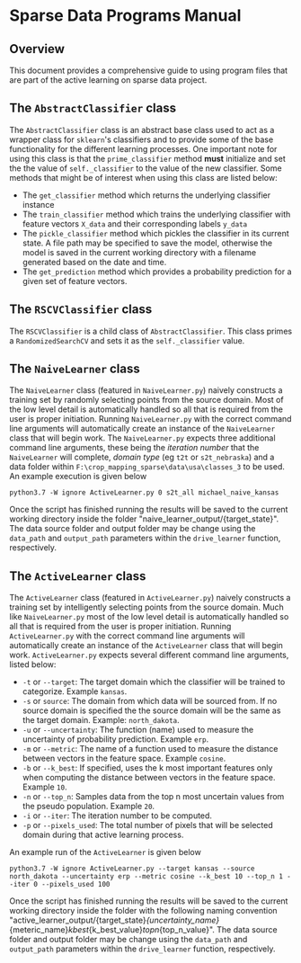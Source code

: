 # Sparse Data Programs Manual

## Overview

This document provides a comprehensive guide to using program files that are part of the active learning on sparse data project.

## The `AbstractClassifier` class

The `AbstractClassifier` class is an abstract base class used to act as a wrapper class for `sklearn`'s classifiers and to provide some of the base functionality for the different learning processes. One important note for using this class is that the `prime_classifier` method **must** initialize and set the the value of `self._classifier` to the value of the new classifier. Some methods that might be of interest when using this class are listed below:

* The `get_classifier` method which returns the underlying classifier instance
* The `train_classifier` method which trains the underlying classifier with feature vectors `X_data` and their corresponding labels `y_data`
* The `pickle_classifier` method which pickles the classifier in its current state. A file path may be specified to save the model, otherwise the model is saved in the current working directory with a filename generated based on the date and time.
* The `get_prediction` method which provides a probability prediction for a given set of feature vectors.

## The `RSCVClassifier` class

The `RSCVClassifier` is a child class of `AbstractClassifier`. This class primes a `RandomizedSearchCV` and sets it as the `self._classifier` value.

## The `NaiveLearner` class

The `NaiveLearner` class (featured in `NaiveLearner.py`) naively constructs a training set by randomly selecting points from the source domain. Most of the low level detail is automatically handled so all that is required from the user is proper initiation. Running `NaiveLearner.py` with the correct command line arguments will automatically create an instance of the `NaiveLearner` class that will begin work. The `NaiveLearner.py` expects three additional command line arguments, these being the *iteration number* that the `NaiveLearner` will complete, *domain type* (eg `t2t` or `s2t_nebraska`) and a data folder within `F:\crop_mapping_sparse\data\usa\classes_3` to be used. An example execution is given below
```
python3.7 -W ignore ActiveLearner.py 0 s2t_all michael_naive_kansas
```
Once the script has finished running the results will be saved to the current working directory inside the folder "naive_learner_output/{target_state}". The data source folder and output folder may be change using the `data_path` and `output_path` parameters within the `drive_learner` function, respectively.

## The `ActiveLearner` class

The `ActiveLearner` class (featured in `ActiveLearner.py`) naively constructs a training set by intelligently selecting points from the source domain. Much like `NaiveLearner.py` most of the low level detail is automatically handled so all that is required from the user is proper initiation. Running `ActiveLearner.py` with the correct command line arguments will automatically create an instance of the `ActiveLearner` class that will begin work. `ActiveLearner.py` expects several different command line arguments, listed below:
* `-t` or `--target`: The target domain which the classifier will be trained to categorize. Example `kansas`.
* `-s` or `source`: The domain from which data will be sourced from. If no source domain is specified the the source domain will be the same as the target domain. Example: `north_dakota`.
* `-u` or `--uncertainty`: The function (name) used to measure the uncertainty of probability prediction. Example `erp`.
* `-m` or `--metric`: The name of a function used to measure the distance between vectors in the feature space. Example `cosine`.
* `-b` or `--k_best`: If specified, uses the k most important features only when computing the distance between vectors in the feature space. Example `10`.
* `-n` or `--top_n`: Samples data from the top n most uncertain values from the pseudo population. Example `20`.
* `-i` or `--iter`: The iteration number to be computed.
* `-p` or `--pixels_used`: The total number of pixels that will be selected domain during that active learning process.

An example run of the `ActiveLearner` is given below
```
python3.7 -W ignore ActiveLearner.py --target kansas --source north_dakota --uncertainty erp --metric cosine --k_best 10 --top_n 1 --iter 0 --pixels_used 100
```

Once the script has finished running the results will be saved to the current working directory inside the folder with the following naming convention "active_learner_output/{target_state}_{uncertainty_name}_{meteric_name}_kbest_{k_best_value}_topn_{top_n_value}". The data source folder and output folder may be change using the `data_path` and `output_path` parameters within the `drive_learner` function, respectively.
